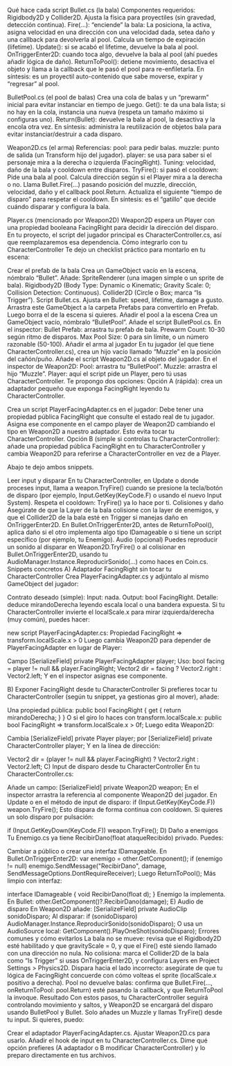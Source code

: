 Qué hace cada script
Bullet.cs (la bala)
Componentes requeridos: Rigidbody2D y Collider2D. Ajusta la física para proyectiles (sin gravedad, detección continua).
Fire(...): “enciende” la bala:
La posiciona, la activa, asigna velocidad en una dirección con una velocidad dada, setea daño y una callback para devolverla al pool.
Calcula un tiempo de expiración (lifetime).
Update(): si se acabó el lifetime, devuelve la bala al pool.
OnTriggerEnter2D: cuando toca algo, devuelve la bala al pool (ahí puedes añadir lógica de daño).
ReturnToPool(): detiene movimiento, desactiva el objeto y llama a la callback que le pasó el pool para re-enfiletarla.
En síntesis: es un proyectil auto-contenido que sabe moverse, expirar y “regresar” al pool.

BulletPool.cs (el pool de balas)
Crea una cola de balas y un “prewarm” inicial para evitar instanciar en tiempo de juego.
Get(): te da una bala lista; si no hay en la cola, instancia una nueva (respeta un tamaño máximo si configuras uno).
Return(Bullet): devuelve la bala al pool, la desactiva y la encola otra vez.
En síntesis: administra la reutilización de objetos bala para evitar instanciar/destruir a cada disparo.

Weapon2D.cs (el arma)
Referencias:
pool: para pedir balas.
muzzle: punto de salida (un Transform hijo del jugador).
player: se usa para saber si el personaje mira a la derecha o izquierda (FacingRight).
Tuning: velocidad, daño de la bala y cooldown entre disparos.
TryFire(): si pasó el cooldown:
Pide una bala al pool.
Calcula dirección según si el Player mira a la derecha o no.
Llama Bullet.Fire(...) pasando posición del muzzle, dirección, velocidad, daño y el callback pool.Return.
Actualiza el siguiente “tiempo de disparo” para respetar el cooldown.
En síntesis: es el “gatillo” que decide cuándo disparar y configura la bala.

Player.cs (mencionado por Weapon2D)
Weapon2D espera un Player con una propiedad booleana FacingRight para decidir la dirección del disparo.
En tu proyecto, el script del jugador principal es CharacterController.cs, así que reemplazaremos esa dependencia.
Cómo integrarlo con tu CharacterController
Te dejo un checklist práctico para montarlo en tu escena:

Crear el prefab de la bala
Crea un GameObject vacío en la escena, nómbralo “Bullet”.
Añade:
SpriteRenderer (una imagen simple o un sprite de bala).
Rigidbody2D (Body Type: Dynamic o Kinematic; Gravity Scale: 0; Collision Detection: Continuous).
Collider2D (Circle o Box; marca “Is Trigger”).
Script Bullet.cs.
Ajusta en Bullet:
speed, lifetime, damage a gusto.
Arrastra este GameObject a la carpeta Prefabs para convertirlo en Prefab. Luego borra el de la escena si quieres.
Añadir el pool a la escena
Crea un GameObject vacío, nómbralo “BulletPool”.
Añade el script BulletPool.cs.
En el inspector:
Bullet Prefab: arrastra tu prefab de bala.
Prewarm Count: 10-30 según ritmo de disparos.
Max Pool Size: 0 para sin límite, o un número razonable (50-100).
Añadir el arma al jugador
En tu jugador (el que tiene CharacterController.cs), crea un hijo vacío llamado “Muzzle” en la posición del cañón/puño.
Añade el script Weapon2D.cs al objeto del jugador.
En el inspector de Weapon2D:
Pool: arrastra tu “BulletPool”.
Muzzle: arrastra el hijo “Muzzle”.
Player: aquí el script pide un Player, pero tú usas CharacterController. Te propongo dos opciones:
Opción A (rápida): crea un adaptador pequeño que exponga FacingRight leyendo tu CharacterController.

Crea un script PlayerFacingAdapter.cs en el jugador:
Debe tener una propiedad pública FacingRight que consulte el estado real de tu jugador.
Asigna ese componente en el campo player de Weapon2D cambiando el tipo en Weapon2D a nuestro adaptador.
Esto evita tocar tu CharacterController.
Opción B (simple si controlas tu CharacterController): añade una propiedad pública FacingRight en tu CharacterController y cambia Weapon2D para referirse a CharacterController en vez de a Player.

Abajo te dejo ambos snippets.

Leer input y disparar
En tu CharacterController, en Update o donde proceses input, llama a weapon.TryFire() cuando se presione la tecla/botón de disparo (por ejemplo, Input.GetKey(KeyCode.F) o usando el nuevo Input System).
Respeta el cooldown: TryFire() ya lo hace por ti.
Colisiones y daño
Asegúrate de que la Layer de la bala colisione con la layer de enemigos, y que el Collider2D de la bala esté en Trigger si manejas daño en OnTriggerEnter2D.
En Bullet.OnTriggerEnter2D, antes de ReturnToPool(), aplica daño si el otro implementa algo tipo IDamageable o si tiene un script específico (por ejemplo, tu Enemigo).
Audio (opcional)
Puedes reproducir un sonido al disparar en Weapon2D.TryFire() o al colisionar en Bullet.OnTriggerEnter2D, usando tu AudioManager.Instance.ReproducirSonido(...) como haces en Coin.cs.
Snippets concretos
A) Adaptador FacingRight sin tocar tu CharacterController
Crea PlayerFacingAdapter.cs y adjúntalo al mismo GameObject del jugador:

Contrato deseado (simple):
Input: nada.
Output: bool FacingRight.
Detalle: deduce mirandoDerecha leyendo escala local o una bandera expuesta.
Si tu CharacterController invierte el localScale.x para mirar izquierda/derecha (muy común), puedes hacer:

new script PlayerFacingAdapter.cs:
Propiedad FacingRight => transform.localScale.x > 0
Luego cambia Weapon2D para depender de PlayerFacingAdapter en lugar de Player:

Campo [SerializeField] private PlayerFacingAdapter player;
Uso: bool facing = player != null && player.FacingRight; Vector2 dir = facing ? Vector2.right : Vector2.left;
Y en el inspector asignas ese componente.

B) Exponer FacingRight desde tu CharacterController
Si prefieres tocar tu CharacterController (según tu snippet, ya gestionas giro al mover), añade:

Una propiedad pública:
public bool FacingRight { get { return mirandoDerecha; } }
O si el giro lo haces con transform.localScale.x:
public bool FacingRight => transform.localScale.x > 0f;
Luego edita Weapon2D:

Cambia [SerializeField] private Player player; por [SerializeField] private CharacterController player;
Y en la línea de dirección:

Vector2 dir = (player != null && player.FacingRight) ? Vector2.right : Vector2.left;
C) Input de disparo desde tu CharacterController
En tu CharacterController.cs:

Añade un campo:
[SerializeField] private Weapon2D weapon;
En el inspector arrastra la referencia al componente Weapon2D del jugador.
En Update o en el método de input de disparo:
if (Input.GetKey(KeyCode.F)) weapon.TryFire();
Esto dispara de forma continua con cooldown. Si quieres un solo disparo por pulsación:

if (Input.GetKeyDown(KeyCode.F)) weapon.TryFire();
D) Daño a enemigos
Tu Enemigo.cs ya tiene RecibirDano(float ataqueRecibido) privado. Puedes:

Cambiar a público o crear una interfaz IDamageable.
En Bullet.OnTriggerEnter2D:
var enemigo = other.GetComponent<Enemigo>();
if (enemigo != null) enemigo.SendMessage("RecibirDano", damage, SendMessageOptions.DontRequireReceiver);
Luego ReturnToPool();
Más limpio con interfaz:

interface IDamageable { void RecibirDano(float d); }
Enemigo la implementa.
En Bullet: other.GetComponent<IDamageable>()?.RecibirDano(damage);
E) Audio de disparo
En Weapon2D añade:
[SerializeField] private AudioClip sonidoDisparo;
Al disparar:
if (sonidoDisparo) AudioManager.Instance.ReproducirSonido(sonidoDisparo);
O usa un AudioSource local: GetComponent<AudioSource>().PlayOneShot(sonidoDisparo);
Errores comunes y cómo evitarlos
La bala no se mueve: revisa que el Rigidbody2D esté habilitado y que gravityScale = 0, y que el Fire() esté siendo llamado con una dirección no nula.
No colisiona: marca el Collider2D de la bala como “Is Trigger” si usas OnTriggerEnter2D, y configura Layers en Project Settings > Physics2D.
Dispara hacia el lado incorrecto: asegúrate de que tu lógica de FacingRight concuerde con cómo volteas el sprite (localScale.x positivo a derecha).
Pool no devuelve balas: confirma que Bullet.Fire(..., onReturnToPool: pool.Return) esté pasando la callback, y que ReturnToPool la invoque.
Resultado
Con estos pasos, tu CharacterController seguirá controlando movimiento y saltos, y Weapon2D se encargará del disparo usando BulletPool y Bullet. Solo añades un Muzzle y llamas TryFire() desde tu input.
Si quieres, puedo:

Crear el adaptador PlayerFacingAdapter.cs.
Ajustar Weapon2D.cs para usarlo.
Añadir el hook de input en tu CharacterController.cs.
Dime qué opción prefieres (A adaptador o B modificar CharacterController) y lo preparo directamente en tus archivos.